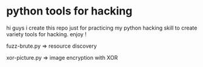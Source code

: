 # python tools for hacking
hi guys i create this repo just for practicing my python hacking skill to create variety tools for hacking. enjoy !

fuzz-brute.py => resource discovery

xor-picture.py => image encryption with XOR
